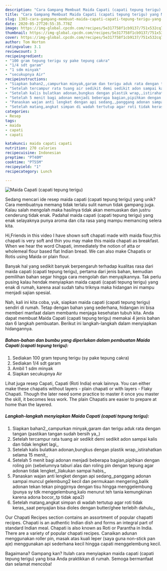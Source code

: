 ```yaml
---
description: "Cara Gampang Membuat Maida Capati (capati tepung terigu) yang Menggugah Selera"
title: "Cara Gampang Membuat Maida Capati (capati tepung terigu) yang Menggugah Selera"
slug: 1303-cara-gampang-membuat-maida-capati-capati-tepung-terigu-yang-menggugah-selera
date: 2020-05-27T20:55:35.778Z
image: https://img-global.cpcdn.com/recipes/5e317758f1cb9137/751x532cq70/maida-capati-capati-tepung-terigu-foto-resep-utama.jpg
thumbnail: https://img-global.cpcdn.com/recipes/5e317758f1cb9137/751x532cq70/maida-capati-capati-tepung-terigu-foto-resep-utama.jpg
cover: https://img-global.cpcdn.com/recipes/5e317758f1cb9137/751x532cq70/maida-capati-capati-tepung-terigu-foto-resep-utama.jpg
author: Tom Horton
ratingvalue: 3.1
reviewcount: 3
recipeingredient:
- "100 gram tepung terigu sy pake tepung cakra"
- "1/4 sdt garam"
- "1 sdm minyak"
- "secukupnya Air"
recipeinstructions:
- "Siapkan bahan2,,campurkan minyak,garam dan terigu aduk rata dengan tangan (pastikan tangan sudah bersih ya,,)"
- "Setelah tercampur rata tuang air sedikit demi sedikit adon sampai kalis dan tidak lengket lagi,,"
- "Setelah kalis bulatkan adonan,bungkus dengan plastik wrap,,istirahatkan selama 15 menit,,"
- "Setelah 5 menit bagi adonan menjadi beberapa bagian,pipihkan dengan roling pin (sebelumnya taburi alas dan roling pin dengan tepung agar adonan tidak lengket,,)lakukan sampai habis,,"
- "Panaskan wajan anti lengket dengan api sedang,,panggang adonan sampai muncul gelembung2 kecil dan permukaan mengering,balik adonan tekan tekan pinggirnya dengan tisu hingga menggelembung (punya sy tdk menggelembung,kalo menurut teh tania kemungkinan karena adona bocor,,tp tidak apa2)"
- "Setelah matang,angkat simpan di wadah tertutup agar roti tidak keras,,saat penyajian bisa dioles dengan butter/ghee terlebih dahulu,,"
categories:
- Resep
tags:
- maida
- capati
- capati

katakunci: maida capati capati 
nutrition: 270 calories
recipecuisine: Indonesian
preptime: "PT40M"
cooktime: "PT55M"
recipeyield: "1"
recipecategory: Lunch

---
```



![Maida Capati (capati tepung terigu)](https://img-global.cpcdn.com/recipes/5e317758f1cb9137/751x532cq70/maida-capati-capati-tepung-terigu-foto-resep-utama.jpg)

Sedang mencari ide resep maida capati (capati tepung terigu) yang unik? Cara membuatnya memang tidak terlalu sulit namun tidak gampang juga. Kalau salah mengolah maka hasilnya tidak akan memuaskan dan justru cenderung tidak enak. Padahal maida capati (capati tepung terigu) yang enak selayaknya punya aroma dan cita rasa yang mampu memancing selera kita.

Hi,Friends in this video I have shown soft chapati made with maida flour,this chapati is very soft and thin you may make this maida chapati as breakfast. When we hear the word Chapati, immediately the notion of atta or wholemeal flour based flat Indian bread. We can also make Chapatis or Rotis using Maida or plain flour.

Banyak hal yang sedikit banyak berpengaruh terhadap kualitas rasa dari maida capati (capati tepung terigu), pertama dari jenis bahan, kemudian pemilihan bahan segar hingga cara mengolah dan menyajikannya. Tak perlu pusing kalau hendak menyiapkan maida capati (capati tepung terigu) yang enak di rumah, karena asal sudah tahu triknya maka hidangan ini mampu menjadi sajian spesial.


Nah, kali ini kita coba, yuk, siapkan maida capati (capati tepung terigu) sendiri di rumah. Tetap dengan bahan yang sederhana, hidangan ini bisa memberi manfaat dalam membantu menjaga kesehatan tubuh kita. Anda dapat membuat Maida Capati (capati tepung terigu) memakai 4 jenis bahan dan 6 langkah pembuatan. Berikut ini langkah-langkah dalam menyiapkan hidangannya.

<!--inarticleads1-->

##### Bahan-bahan dan bumbu yang diperlukan dalam pembuatan Maida Capati (capati tepung terigu):

1. Sediakan 100 gram tepung terigu (sy pake tepung cakra)
1. Sediakan 1/4 sdt garam
1. Ambil 1 sdm minyak
1. Siapkan secukupnya Air


Lihat juga resep Capati, Capati (Roti India) enak lainnya. You can either make these chapatis without layers - plain chapati or with layers - Flaky Chapati. Though the later need some practice to master it once you master the skill, it becomes less work. The plain Chapatis are easier to prepare at home than the layered. 

<!--inarticleads2-->

##### Langkah-langkah menyiapkan Maida Capati (capati tepung terigu):

1. Siapkan bahan2,,campurkan minyak,garam dan terigu aduk rata dengan tangan (pastikan tangan sudah bersih ya,,)
1. Setelah tercampur rata tuang air sedikit demi sedikit adon sampai kalis dan tidak lengket lagi,,
1. Setelah kalis bulatkan adonan,bungkus dengan plastik wrap,,istirahatkan selama 15 menit,,
1. Setelah 5 menit bagi adonan menjadi beberapa bagian,pipihkan dengan roling pin (sebelumnya taburi alas dan roling pin dengan tepung agar adonan tidak lengket,,)lakukan sampai habis,,
1. Panaskan wajan anti lengket dengan api sedang,,panggang adonan sampai muncul gelembung2 kecil dan permukaan mengering,balik adonan tekan tekan pinggirnya dengan tisu hingga menggelembung (punya sy tdk menggelembung,kalo menurut teh tania kemungkinan karena adona bocor,,tp tidak apa2)
1. Setelah matang,angkat simpan di wadah tertutup agar roti tidak keras,,saat penyajian bisa dioles dengan butter/ghee terlebih dahulu,,


Our Chapati Recipes section contains an assortment of popular chapatti recipes. Chapati is an authentic Indian dish and forms an integral part of standard Indian meal. Chapati is also known as Roti or Parantha in India. There are a variety of popular chapati recipes. Canaikan adunan menggunakan roller pin, masak atas kuali leper (saya guna non-stick pan aje) menggunakan api sederhana kecil hingga capati menggelembung kecil. 

Bagaimana? Gampang kan? Itulah cara menyiapkan maida capati (capati tepung terigu) yang bisa Anda praktikkan di rumah. Semoga bermanfaat dan selamat mencoba!
